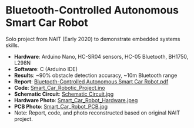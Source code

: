 # Bluetooth-Controlled Autonomous Smart Car Robot
Solo project from NAIT (Early 2020) to demonstrate embedded systems skills.
- **Hardware**: Arduino Nano, HC-SR04 sensors, HC-05 Bluetooth, BH1750, L298N
- **Software**: C (Arduino IDE)
- **Results**: ~90% obstacle detection accuracy, ~10m Bluetooth range
- **Report**: [Bluetooth-Controlled Autonomous Smart Car Robot.pdf](Doc/Bluetooth_Controlled_Auonmous_Smart_Car_Robot.pdf)
- **Code**: [Smart_Car_Robotic_Project.ino](Code/Smart_Car_Robotic_Project.ino)
- **Schematic Circuit**: [Schematic Circuit.jpg](Images/Schematic_Circuit.jpg)
- **Hardware Photo**: [Smart_Car_Robot_Hardware.jpeg](Images/Smart_Car_Robot_Hardware.jpeg)
- **PCB Photo**: [Smart_Car_Robot_PCB.jpg](Images/Smart_Car_Robot_PCB.jpeg)
- Note: Report, code, and photo reconstructed based on original NAIT project.

